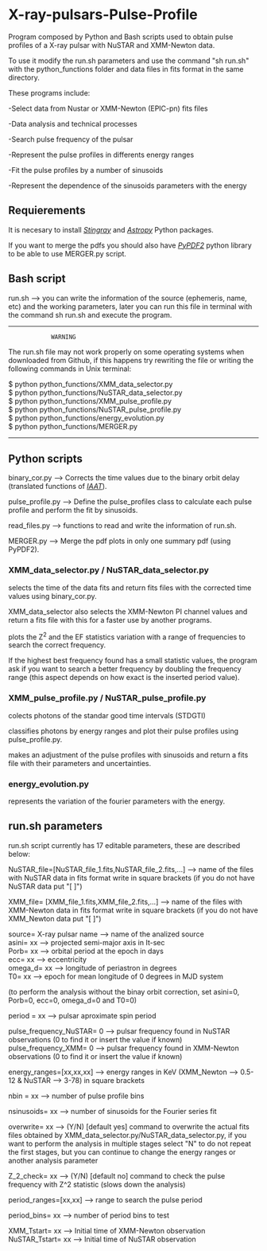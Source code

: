 # X-ray-pulsars-Pulse-Profile

Program composed by Python and Bash scripts used to obtain pulse profiles of a X-ray pulsar with NuSTAR and XMM-Newton data.

To use it modify the run.sh parameters and use the command "sh run.sh" with the python_functions folder and data files in fits format in the same directory.

These programs include:

-Select data from Nustar or XMM-Newton (EPIC-pn) fits files

-Data analysis and technical processes

-Search pulse frequency of the pulsar

-Represent the pulse profiles in differents energy ranges

-Fit the pulse profiles by a number of sinusoids

-Represent the dependence of the sinusoids parameters with the energy

## Requierements

It is necesary to install *[Stingray][1]* and *[Astropy][2]* Python packages.

[1]: https://stingray.readthedocs.io/en/latest/
[2]: https://www.astropy.org/

If you want to merge the pdfs you should also have *[PyPDF2][3]* python library to be able to use MERGER.py script.

[3]: https://pythonhosted.org/PyPDF2/

## Bash script

run.sh --> you can write the information of the source (ephemeris, name, etc) and the working parameters, later you can run this file in terminal with the command sh run.sh and execute the program.

-------------------------------
                WARNING
The run.sh file may not work properly on some operating systems when downloaded from Github, if this happens try rewriting the file or writing the following commands in Unix terminal:

$ python python_functions/XMM_data_selector.py <br/>
$ python python_functions/NuSTAR_data_selector.py <br/>
$ python python_functions/XMM_pulse_profile.py <br/>
$ python python_functions/NuSTAR_pulse_profile.py <br/>
$ python python_functions/energy_evolution.py <br/>
$ python python_functions/MERGER.py

--------------------------------------

## Python scripts

binary_cor.py --> Corrects the time values due to the binary orbit delay (translated functions of *[IAAT][4]*).

[4]: http://astro.uni-tuebingen.de/software/idl/aitlib/astro/

pulse_profile.py --> Define the pulse_profiles class to calculate each pulse profile and perform the fit by sinusoids.

read_files.py --> functions to read and write the information of run.sh.

MERGER.py --> Merge the pdf plots in only one summary pdf (using PyPDF2).

###  XMM_data_selector.py / NuSTAR_data_selector.py

selects the time of the data fits and return fits files with the corrected time values using binary_cor.py.

XMM_data_selector also selects the XMM-Newton PI channel values and return a fits file with this for a faster use by another programs.

plots the Z<sup>2</sup> and the EF statistics variation with a range of frequencies to search the correct frequency.

If the highest best frequency found has a small statistic values, the program ask if you want to search a better frequency by doubling the frequency range (this aspect depends on how exact is the inserted period value).

###  XMM_pulse_profile.py / NuSTAR_pulse_profile.py

colects photons of the standar good time intervals (STDGTI)

classifies photons by energy ranges and plot their pulse profiles using pulse_profile.py.

makes an adjustment of the pulse profiles with sinusoids and return a fits file with their parameters and uncertainties.

###  energy_evolution.py

represents the variation of the fourier parameters with the energy.

## run.sh parameters

run.sh script currently has 17 editable parameters, these are described below:

NuSTAR_file=[NuSTAR_file_1.fits,NuSTAR_file_2.fits,...] --> name of the files with NuSTAR data in fits format write in square brackets (if you do not have NuSTAR data put "[ ]")

XMM_file= [XMM_file_1.fits,XMM_file_2.fits,...] --> name of the files with XMM-Newton data in fits format write in square brackets (if you do not have XMM_Newton data put "[ ]")

source= X-ray pulsar name --> name of the analized source  
asini= xx --> projected semi-major axis in It-sec  
Porb= xx --> orbital period at the epoch in days  
ecc= xx -->  eccentricity  
omega_d= xx --> longitude of periastron in degrees  
T0= xx --> epoch for mean longitude of 0 degrees in MJD system

(to perform the analysis without the binay orbit correction, set asini=0, Porb=0, ecc=0, omega_d=0 and T0=0)

period = xx --> pulsar aproximate spin period

pulse_frequency_NuSTAR= 0 --> pulsar frequency found in NuSTAR observations (0 to find it or insert the value if known) 
pulse_frequency_XMM= 0 --> pulsar frequency found in XMM-Newton observations (0 to find it or insert the value if known)

energy_ranges=[xx,xx,xx] --> energy ranges in KeV (XMM_Newton --> 0.5-12 & NuSTAR --> 3-78) in square brackets

nbin = xx --> number of pulse profile bins

nsinusoids= xx --> number of sinusoids for the Fourier series fit

overwrite= xx --> (Y/N) [default yes] command to overwrite the actual fits files obtained by XMM_data_selector.py/NuSTAR_data_selector.py, if you want to perform the analysis in multiple stages select "N" to do not repeat the first stages, but you can continue to change the energy ranges or another analysis parameter

Z_2_check= xx --> (Y/N) [default no] command to check the pulse frequency with Z^2 statistic (slows down the analysis)

period_ranges=[xx,xx] --> range to search the pulse period

period_bins= xx --> number of period bins to test

XMM_Tstart= xx --> Initial time of XMM-Newton observation
NuSTAR_Tstart= xx --> Initial time of NuSTAR observation


